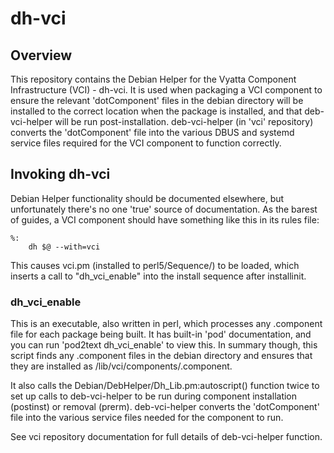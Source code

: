 # dh-vci

## Overview

This repository contains the Debian Helper for the Vyatta Component
Infrastructure (VCI) - dh-vci.  It is used when packaging a VCI
component to ensure the relevant 'dotComponent' files in the debian
directory will be installed to the correct location when the package
is installed, and that deb-vci-helper will be run post-installation.
deb-vci-helper (in 'vci' repository) converts the 'dotComponent' file
into the various DBUS and systemd service files required for the VCI
component to function correctly.

## Invoking dh-vci

Debian Helper functionality should be documented elsewhere, but
unfortunately there's no one 'true' source of documentation.  As the
barest of guides, a VCI component should have something like this in its
rules file:

```
%:
	dh $@ --with=vci
```

This causes vci.pm (installed to perl5/Sequence/) to be loaded, which inserts
a call to "dh_vci_enable" into the install sequence after installinit.

### dh_vci_enable

This is an executable, also written in perl, which processes any .component
file for each package being built.  It has built-in 'pod' documentation, and
you can run 'pod2text dh_vci_enable' to view this.  In summary though, this
script finds any <package>.component files in the debian directory and
ensures that they are installed as /lib/vci/components/<package>.component.

It also calls the Debian/DebHelper/Dh_Lib.pm:autoscript() function twice to
set up calls to deb-vci-helper to be run during component installation
(postinst) or removal (prerm).  deb-vci-helper converts the 'dotComponent'
file into the various service files needed for the component to run.

See vci repository documentation for full details of deb-vci-helper function.

